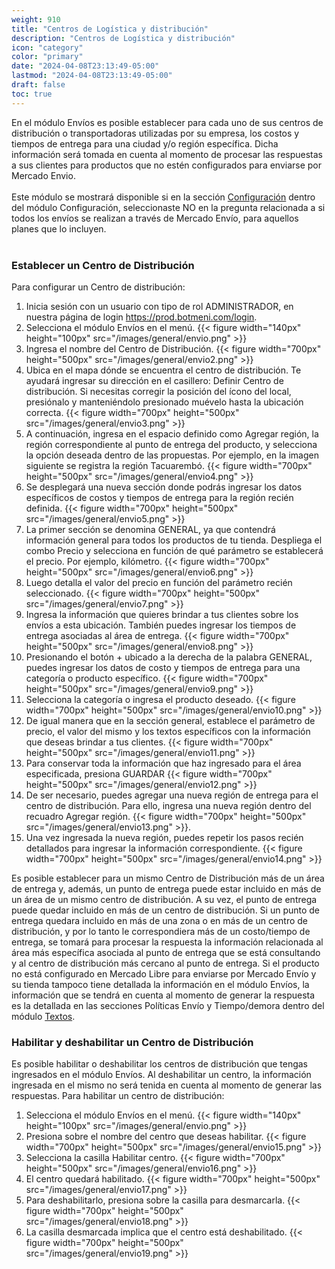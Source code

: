 ```yaml
---
weight: 910
title: "Centros de Logística y distribución"
description: "Centros de Logística y distribución"
icon: "category"
color: "primary"
date: "2024-04-08T23:13:49-05:00"
lastmod: "2024-04-08T23:13:49-05:00"
draft: false
toc: true
---
```

En el módulo Envíos es posible establecer para cada uno de sus centros de distribución o transportadoras utilizadas por su empresa, los costos y tiempos de entrega para una ciudad y/o región específica. Dicha información será tomada en cuenta al momento de procesar las respuestas a sus clientes para productos que no estén configurados para enviarse por Mercado Envio.<br></br>
Este módulo se mostrará disponible si en la sección [Configuración](../../Personaliza_tu_cuenta_de_botmeni/Configuración_comportamiento_respuesta/Caracteristicas_generales.md) dentro del módulo Configuración, seleccionaste NO en la pregunta relacionada a si todos los envíos se realizan a través de Mercado Envío, para aquellos planes que lo incluyen.<br></br>
### Establecer un Centro de Distribución
Para configurar un Centro de distribución:
1. Inicia sesión con un usuario con tipo de rol ADMINISTRADOR, en nuestra página de login <https://prod.botmeni.com/login>.
2. Selecciona el módulo Envíos en el menú.
{{< figure width="140px" height="100px" src="/images/general/envio.png" >}}
3. Ingresa el nombre del Centro de Distribución.
{{< figure width="700px" height="500px" src="/images/general/envio2.png" >}}
4. Ubica en el mapa dónde se encuentra el centro de distribución. Te ayudará ingresar su dirección en el casillero: Definir Centro de distribución. Si necesitas corregir la posición del ícono del local, presiónalo y manteniéndolo presionado muévelo hasta la ubicación correcta.
{{< figure width="700px" height="500px" src="/images/general/envio3.png" >}}
5. A continuación, ingresa en el espacio definido como Agregar región, la región correspondiente al punto de entrega del producto, y selecciona la opción deseada dentro de las propuestas. Por ejemplo, en la imagen siguiente se registra la región Tacuarembó.
{{< figure width="700px" height="500px" src="/images/general/envio4.png" >}}
6. Se desplegará una nueva sección donde podrás ingresar los datos específicos de costos y tiempos de entrega para la región recién definida. 
{{< figure width="700px" height="500px" src="/images/general/envio5.png" >}}
7. La primer sección se denomina GENERAL, ya que contendrá información general para todos los productos de tu tienda. Despliega el combo Precio y selecciona en función de qué parámetro se establecerá el precio. Por ejemplo, kilómetro.
{{< figure width="700px" height="500px" src="/images/general/envio6.png" >}}
8. Luego detalla el valor del precio en función del parámetro recién seleccionado.
{{< figure width="700px" height="500px" src="/images/general/envio7.png" >}}
9. Ingresa la información que quieres brindar a tus clientes sobre los envíos a esta ubicación. También puedes ingresar los tiempos de entrega asociadas al área de entrega.
{{< figure width="700px" height="500px" src="/images/general/envio8.png" >}}
10. Presionando el botón + ubicado a la derecha de la palabra GENERAL, puedes ingresar los datos de costo y tiempos de entrega para una categoría o producto específico.
{{< figure width="700px" height="500px" src="/images/general/envio9.png" >}}
11. Selecciona la categoría o ingresa el producto deseado.
{{< figure width="700px" height="500px" src="/images/general/envio10.png" >}}
12. De igual manera que en la sección general, establece el parámetro de precio, el valor del mismo y los textos específicos con la información que deseas brindar a tus clientes.
{{< figure width="700px" height="500px" src="/images/general/envio11.png" >}}
13. Para conservar toda la información que haz ingresado para el área especificada, presiona GUARDAR 
{{< figure width="700px" height="500px" src="/images/general/envio12.png" >}}
14. De ser necesario, puedes agregar una nueva región de entrega para el centro de distribución. Para ello, ingresa una nueva región dentro del recuadro Agregar región.
{{< figure width="700px" height="500px" src="/images/general/envio13.png" >}}.
15. Una vez ingresada la nueva región, puedes repetir los pasos recién detallados para ingresar la información correspondiente.
{{< figure width="700px" height="500px" src="/images/general/envio14.png" >}}

Es posible establecer para un mismo Centro de Distribución más de un área de entrega y, además, un punto de entrega puede estar incluido en más de un área de un mismo centro de distribución. A su vez, el punto de entrega puede quedar incluido en más de un centro de distribución. Si un punto de entrega quedara incluido en más de una zona o en más de un centro de distribución, y por lo tanto le correspondiera más de un costo/tiempo de entrega, se tomará para procesar la respuesta la información relacionada al área más específica asociada al punto de entrega que se está consultando y al centro de distribución más cercano al punto de entrega. 
Si el producto no está configurado en Mercado Libre para enviarse por Mercado Envío y su tienda tampoco tiene detallada la información en el módulo Envíos, la información que se tendrá en cuenta al momento de generar la respuesta es la detallada en las secciones Políticas Envío y Tiempo/demora dentro del módulo [Textos](../Textos/informacion_relevante_texto.md).

### Habilitar y deshabilitar un Centro de Distribución

Es posible habilitar o deshabilitar los centros de distribución que tengas ingresados en el módulo Envíos. Al deshabilitar un centro, la información ingresada en el mismo no será tenida en cuenta al momento de generar las respuestas.
Para habilitar un centro de distribución:
1. Selecciona el módulo Envíos en el menú.
{{< figure width="140px" height="100px" src="/images/general/envio.png" >}}
2. Presiona sobre el nombre del centro que deseas habilitar.
{{< figure width="700px" height="500px" src="/images/general/envio15.png" >}}
3. Selecciona la casilla Habilitar centro. 
{{< figure width="700px" height="500px" src="/images/general/envio16.png" >}}
4. El centro quedará habilitado.
{{< figure width="700px" height="500px" src="/images/general/envio17.png" >}}
5. Para deshabilitarlo, presiona sobre la casilla para desmarcarla.
{{< figure width="700px" height="500px" src="/images/general/envio18.png" >}}
6. La casilla desmarcada implica que el centro está deshabilitado.
{{< figure width="700px" height="500px" src="/images/general/envio19.png" >}}





